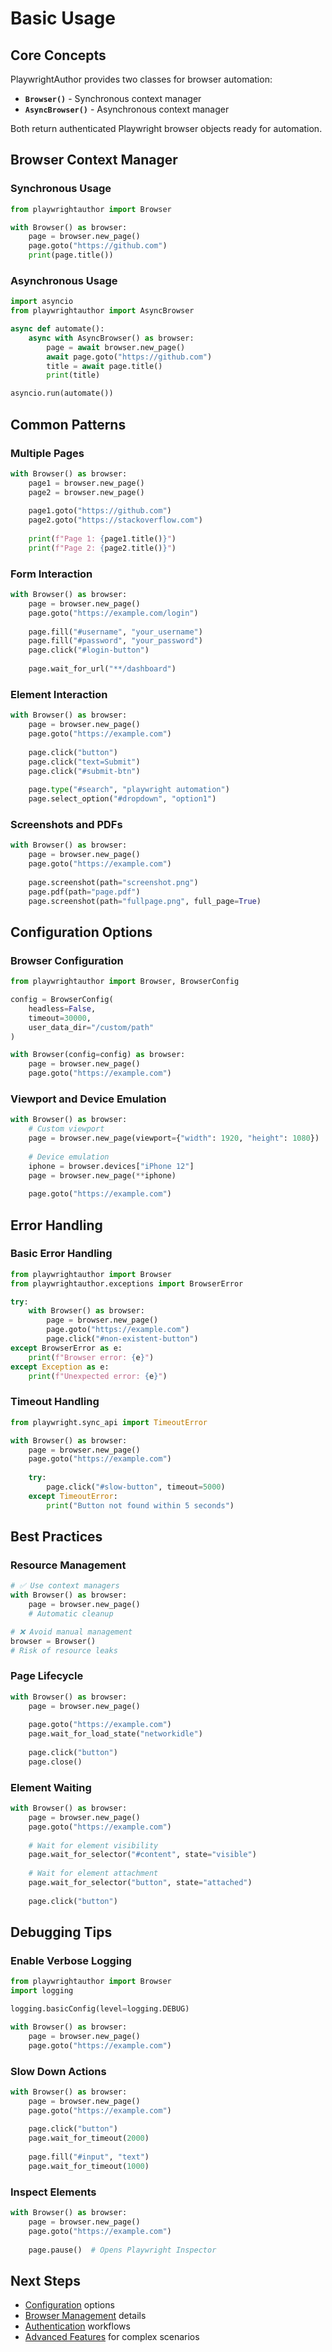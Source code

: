 # Basic Usage

## Core Concepts

PlaywrightAuthor provides two classes for browser automation:

- **`Browser()`** - Synchronous context manager
- **`AsyncBrowser()`** - Asynchronous context manager

Both return authenticated Playwright browser objects ready for automation.

## Browser Context Manager

### Synchronous Usage

```python
from playwrightauthor import Browser

with Browser() as browser:
    page = browser.new_page()
    page.goto("https://github.com")
    print(page.title())
```

### Asynchronous Usage

```python
import asyncio
from playwrightauthor import AsyncBrowser

async def automate():
    async with AsyncBrowser() as browser:
        page = await browser.new_page()
        await page.goto("https://github.com")
        title = await page.title()
        print(title)

asyncio.run(automate())
```

## Common Patterns

### Multiple Pages

```python
with Browser() as browser:
    page1 = browser.new_page()
    page2 = browser.new_page()
    
    page1.goto("https://github.com")
    page2.goto("https://stackoverflow.com")
    
    print(f"Page 1: {page1.title()}")
    print(f"Page 2: {page2.title()}")
```

### Form Interaction

```python
with Browser() as browser:
    page = browser.new_page()
    page.goto("https://example.com/login")
    
    page.fill("#username", "your_username")
    page.fill("#password", "your_password")
    page.click("#login-button")
    
    page.wait_for_url("**/dashboard")
```

### Element Interaction

```python
with Browser() as browser:
    page = browser.new_page()
    page.goto("https://example.com")
    
    page.click("button")
    page.click("text=Submit")
    page.click("#submit-btn")
    
    page.type("#search", "playwright automation")
    page.select_option("#dropdown", "option1")
```

### Screenshots and PDFs

```python
with Browser() as browser:
    page = browser.new_page()
    page.goto("https://example.com")
    
    page.screenshot(path="screenshot.png")
    page.pdf(path="page.pdf")
    page.screenshot(path="fullpage.png", full_page=True)
```

## Configuration Options

### Browser Configuration

```python
from playwrightauthor import Browser, BrowserConfig

config = BrowserConfig(
    headless=False,
    timeout=30000,
    user_data_dir="/custom/path"
)

with Browser(config=config) as browser:
    page = browser.new_page()
    page.goto("https://example.com")
```

### Viewport and Device Emulation

```python
with Browser() as browser:
    # Custom viewport
    page = browser.new_page(viewport={"width": 1920, "height": 1080})
    
    # Device emulation
    iphone = browser.devices["iPhone 12"]
    page = browser.new_page(**iphone)
    
    page.goto("https://example.com")
```

## Error Handling

### Basic Error Handling

```python
from playwrightauthor import Browser
from playwrightauthor.exceptions import BrowserError

try:
    with Browser() as browser:
        page = browser.new_page()
        page.goto("https://example.com")
        page.click("#non-existent-button")
except BrowserError as e:
    print(f"Browser error: {e}")
except Exception as e:
    print(f"Unexpected error: {e}")
```

### Timeout Handling

```python
from playwright.sync_api import TimeoutError

with Browser() as browser:
    page = browser.new_page()
    page.goto("https://example.com")
    
    try:
        page.click("#slow-button", timeout=5000)
    except TimeoutError:
        print("Button not found within 5 seconds")
```

## Best Practices

### Resource Management

```python
# ✅ Use context managers
with Browser() as browser:
    page = browser.new_page()
    # Automatic cleanup

# ❌ Avoid manual management
browser = Browser()
# Risk of resource leaks
```

### Page Lifecycle

```python
with Browser() as browser:
    page = browser.new_page()
    
    page.goto("https://example.com")
    page.wait_for_load_state("networkidle")
    
    page.click("button")
    page.close()
```

### Element Waiting

```python
with Browser() as browser:
    page = browser.new_page()
    page.goto("https://example.com")
    
    # Wait for element visibility
    page.wait_for_selector("#content", state="visible")
    
    # Wait for element attachment
    page.wait_for_selector("button", state="attached")
    
    page.click("button")
```

## Debugging Tips

### Enable Verbose Logging

```python
from playwrightauthor import Browser
import logging

logging.basicConfig(level=logging.DEBUG)

with Browser() as browser:
    page = browser.new_page()
    page.goto("https://example.com")
```

### Slow Down Actions

```python
with Browser() as browser:
    page = browser.new_page()
    page.goto("https://example.com")
    
    page.click("button")
    page.wait_for_timeout(2000)
    
    page.fill("#input", "text")
    page.wait_for_timeout(1000)
```

### Inspect Elements

```python
with Browser() as browser:
    page = browser.new_page()
    page.goto("https://example.com")
    
    page.pause()  # Opens Playwright Inspector
```

## Next Steps

- [Configuration](configuration.md) options
- [Browser Management](browser-management.md) details
- [Authentication](authentication.md) workflows
- [Advanced Features](advanced-features.md) for complex scenarios